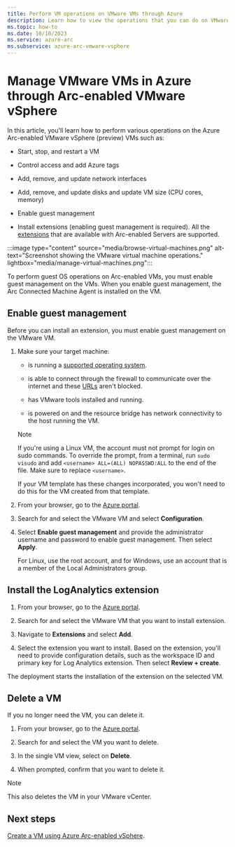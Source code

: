 ```yaml
---
title: Perform VM operations on VMware VMs through Azure
description: Learn how to view the operations that you can do on VMware virtual machines and install the Log Analytics agent.
ms.topic: how-to 
ms.date: 10/10/2023
ms.service: azure-arc
ms.subservice: azure-arc-vmware-vsphere
---
```


# Manage VMware VMs in Azure through Arc-enabled VMware vSphere

In this article, you'll learn how to perform various operations on the Azure Arc-enabled VMware vSphere (preview) VMs such as:

- Start, stop, and restart a VM

- Control access and add Azure tags

- Add, remove, and update network interfaces

- Add, remove, and update disks and update VM size (CPU cores, memory)

- Enable guest management

- Install extensions (enabling guest management is required). All the [extensions](../servers/manage-vm-extensions.md#extensions) that are available with Arc-enabled Servers are supported.

:::image type="content" source="media/browse-virtual-machines.png" alt-text="Screenshot showing the VMware virtual machine operations." lightbox="media/manage-virtual-machines.png":::

To perform guest OS operations on Arc-enabled VMs, you must enable guest management on the VMs. When you enable guest management, the Arc Connected Machine Agent is installed on the VM.

## Enable guest management

Before you can install an extension, you must enable guest management on the VMware VM.  

1. Make sure your target machine:

   - is running a [supported operating system](../servers/prerequisites.md#supported-operating-systems).

   - is able to connect through the firewall to communicate over the internet and these [URLs](../servers/network-requirements.md#urls) aren't blocked.

   - has VMware tools installed and running.

   - is powered on and the resource bridge has network connectivity to the host running the VM.

   >[!NOTE]
   >If you're using a Linux VM, the account must not prompt for login on sudo commands. To override the prompt, from a terminal, run `sudo visudo` and add `<username> ALL=(ALL) NOPASSWD:ALL` to the end of the file.  Make sure to replace `<username>`.
   >
   >If your VM template has these changes incorporated, you won't need to do this for the VM created from that template.

1. From your browser, go to the [Azure portal](https://portal.azure.com).

2. Search for and select the VMware VM and select **Configuration**.

3. Select **Enable guest management** and provide the administrator username and password to enable guest management.  Then select **Apply**.

   For Linux, use the root account, and for Windows, use an account that is a member of the Local Administrators group.

## Install the LogAnalytics extension

1. From your browser, go to the [Azure portal](https://portal.azure.com).

1. Search for and select the VMware VM that you want to install extension.

1. Navigate to **Extensions** and select **Add**.

1. Select the extension you want to install. Based on the extension, you'll need to provide configuration details, such as the workspace ID and primary key for Log Analytics extension. Then select **Review + create**.

The deployment starts the installation of the extension on the selected VM.

## Delete a VM

If you no longer need the VM, you can delete it.

1. From your browser, go to the [Azure portal](https://portal.azure.com).

2. Search for and select the VM you want to delete.

3. In the single VM view, select on **Delete**.

4. When prompted, confirm that you want to delete it.

>[!NOTE]
>This also deletes the VM in your VMware vCenter.

## Next steps

[Create a VM using Azure Arc-enabled vSphere](quick-start-create-a-vm.md).
